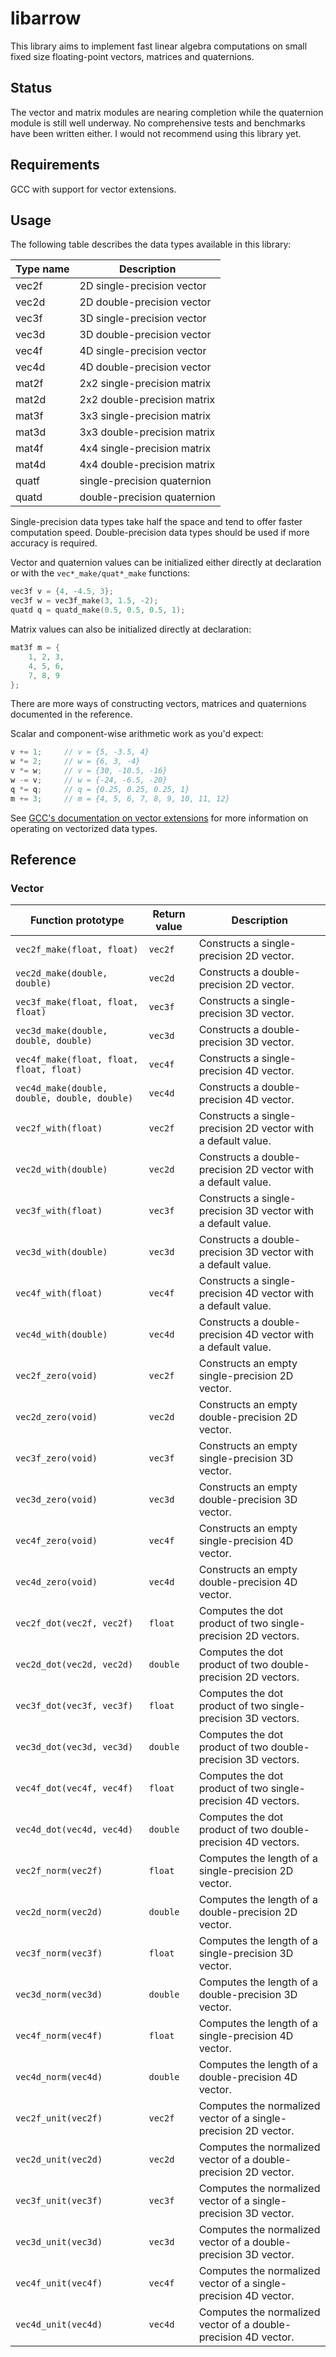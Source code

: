# libarrow
This library aims to implement fast linear algebra computations on small fixed size floating-point vectors, matrices and quaternions.

## Status
The vector and matrix modules are nearing completion while the quaternion module is still well underway. No comprehensive tests and benchmarks have been written either. I would not recommend using this library yet.

## Requirements
GCC with support for vector extensions.

## Usage
The following table describes the data types available in this library:

| Type name	| Description
| --------	| --------
| vec2f		| 2D single-precision vector
| vec2d		| 2D double-precision vector
| vec3f		| 3D single-precision vector
| vec3d		| 3D double-precision vector
| vec4f		| 4D single-precision vector
| vec4d		| 4D double-precision vector
| mat2f		| 2x2 single-precision matrix
| mat2d		| 2x2 double-precision matrix
| mat3f		| 3x3 single-precision matrix
| mat3d		| 3x3 double-precision matrix
| mat4f		| 4x4 single-precision matrix
| mat4d		| 4x4 double-precision matrix
| quatf		| single-precision quaternion
| quatd		| double-precision quaternion

Single-precision data types take half the space and tend to offer faster computation speed. Double-precision data types should be used if more accuracy is required.

Vector and quaternion values can be initialized either directly at declaration or with the `vec*_make/quat*_make` functions:
```C
vec3f v = {4, -4.5, 3};
vec3f w = vec3f_make(3, 1.5, -2);
quatd q = quatd_make(0.5, 0.5, 0.5, 1);
```
Matrix values can also be initialized directly at declaration:
```C
mat3f m = {
    1, 2, 3,
    4, 5, 6,
    7, 8, 9
};
```
There are more ways of constructing vectors, matrices and quaternions documented in the reference.

Scalar and component-wise arithmetic work as you'd expect:
```C
v += 1;		// v = {5, -3.5, 4}
w *= 2;		// w = {6, 3, -4}
v *= w;		// v = {30, -10.5, -16}
w -= v;		// w = {-24, -6.5, -20}
q *= q;		// q = {0.25, 0.25, 0.25, 1}
m += 3;		// m = {4, 5, 6, 7, 8, 9, 10, 11, 12}
```
See [GCC's documentation on vector extensions](https://gcc.gnu.org/onlinedocs/gcc/Vector-Extensions.html) for more information on operating on vectorized data types.

## Reference
### Vector
| Function prototype				| Return value	| Description
| --------					| --------	| --------
| `vec2f_make(float, float)`			| `vec2f`	| Constructs a single-precision 2D vector.
| `vec2d_make(double, double)`			| `vec2d`	| Constructs a double-precision 2D vector.
| `vec3f_make(float, float, float)`		| `vec3f`	| Constructs a single-precision 3D vector.
| `vec3d_make(double, double, double)`		| `vec3d`	| Constructs a double-precision 3D vector.
| `vec4f_make(float, float, float, float)`	| `vec4f`	| Constructs a single-precision 4D vector.
| `vec4d_make(double, double, double, double)`	| `vec4d`	| Constructs a double-precision 4D vector.
| `vec2f_with(float)`				| `vec2f`	| Constructs a single-precision 2D vector with a default value.
| `vec2d_with(double)`				| `vec2d`	| Constructs a double-precision 2D vector with a default value.
| `vec3f_with(float)`				| `vec3f`	| Constructs a single-precision 3D vector with a default value.
| `vec3d_with(double)`				| `vec3d`	| Constructs a double-precision 3D vector with a default value.
| `vec4f_with(float)`				| `vec4f`	| Constructs a single-precision 4D vector with a default value.
| `vec4d_with(double)`				| `vec4d`	| Constructs a double-precision 4D vector with a default value.
| `vec2f_zero(void)`				| `vec2f`	| Constructs an empty single-precision 2D vector.
| `vec2d_zero(void)`				| `vec2d`	| Constructs an empty double-precision 2D vector.
| `vec3f_zero(void)`				| `vec3f`	| Constructs an empty single-precision 3D vector.
| `vec3d_zero(void)`				| `vec3d`	| Constructs an empty double-precision 3D vector.
| `vec4f_zero(void)`				| `vec4f`	| Constructs an empty single-precision 4D vector.
| `vec4d_zero(void)`				| `vec4d`	| Constructs an empty double-precision 4D vector.
| `vec2f_dot(vec2f, vec2f)`                     | `float`       | Computes the dot product of two single-precision 2D vectors.
| `vec2d_dot(vec2d, vec2d)`                     | `double`      | Computes the dot product of two double-precision 2D vectors.
| `vec3f_dot(vec3f, vec3f)`                     | `float`       | Computes the dot product of two single-precision 3D vectors.
| `vec3d_dot(vec3d, vec3d)`                     | `double`      | Computes the dot product of two double-precision 3D vectors.
| `vec4f_dot(vec4f, vec4f)`                     | `float`       | Computes the dot product of two single-precision 4D vectors.
| `vec4d_dot(vec4d, vec4d)`                     | `double`      | Computes the dot product of two double-precision 4D vectors.
| `vec2f_norm(vec2f)`                           | `float`       | Computes the length of a single-precision 2D vector.
| `vec2d_norm(vec2d)`                           | `double`      | Computes the length of a double-precision 2D vector.
| `vec3f_norm(vec3f)`                           | `float`       | Computes the length of a single-precision 3D vector.
| `vec3d_norm(vec3d)`                           | `double`      | Computes the length of a double-precision 3D vector.
| `vec4f_norm(vec4f)`                           | `float`       | Computes the length of a single-precision 4D vector.
| `vec4d_norm(vec4d)`                           | `double`      | Computes the length of a double-precision 4D vector.
| `vec2f_unit(vec2f)`                           | `vec2f`       | Computes the normalized vector of a single-precision 2D vector.
| `vec2d_unit(vec2d)`                           | `vec2d`       | Computes the normalized vector of a double-precision 2D vector.
| `vec3f_unit(vec3f)`                           | `vec3f`       | Computes the normalized vector of a single-precision 3D vector.
| `vec3d_unit(vec3d)`                           | `vec3d`       | Computes the normalized vector of a double-precision 3D vector.
| `vec4f_unit(vec4f)`                           | `vec4f`       | Computes the normalized vector of a single-precision 4D vector.
| `vec4d_unit(vec4d)`                           | `vec4d`       | Computes the normalized vector of a double-precision 4D vector.

